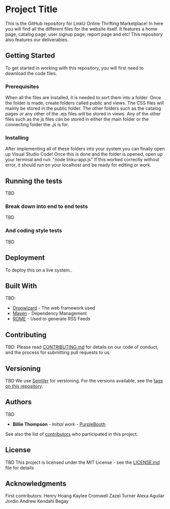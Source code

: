 # Project Title

This is the GitHub repository for LinkU Online Thrifting Marketplace! In here you will find all the different files for the website itself. It features a home page, catalog page, user signup page, report page and etc!
This repository also features our deliverables.
## Getting Started

To get started in working with this repository, you will first need to download the code files.
### Prerequisites

When all the files are installed, it is needed to sort them into a folder. Once the folder is made, create folders called public and views.
The CSS files will mainly be stored in the public folder.
The other folders such as the catalog pages or any other of the .ejs files will be stored in views.
Any of the other files such as the js files can be stored in either the main folder or the connecting folder the .js is for.
### Installing
After implementing all of these folders into your system you can finally open up Visual Studio Code! Once this is done and the folder is opened, open up your terminal and run:
"node linku-app.js"
If this worked correctly without error, it should run on your localhost and be ready for editing or work.

## Running the tests

TBD

### Break down into end to end tests

TBD

### And coding style tests

TBD

## Deployment

To deploy this on a live system..
## Built With
TBD:
* [Dropwizard](http://www.dropwizard.io/1.0.2/docs/) - The web framework used
* [Maven](https://maven.apache.org/) - Dependency Management
* [ROME](https://rometools.github.io/rome/) - Used to generate RSS Feeds

## Contributing
TBD:
Please read [CONTRIBUTING.md](https://gist.github.com/PurpleBooth/b24679402957c63ec426) for details on our code of conduct, and the process for submitting pull requests to us.

## Versioning
TBD
We use [SemVer](http://semver.org/) for versioning. For the versions available, see the [tags on this repository](https://github.com/your/project/tags). 

## Authors
TBD
* **Billie Thompson** - *Initial work* - [PurpleBooth](https://github.com/PurpleBooth)

See also the list of [contributors](https://github.com/your/project/contributors) who participated in this project.

## License
TBD
This project is licensed under the MIT License - see the [LICENSE.md](LICENSE.md) file for details

## Acknowledgments
First contributors:
Henry Hoang
Kaylee Cromwell
Zazel Turner
Alexa Aguilar
Jordin Andrew
Kendahl Begay
